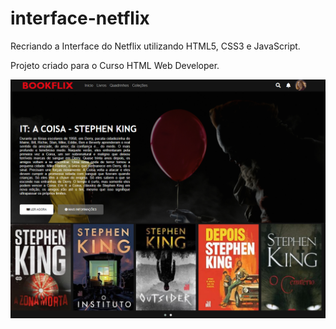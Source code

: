 # interface-netflix

Recriando a Interface do Netflix utilizando HTML5, CSS3 e JavaScript. 

Projeto criado para o Curso HTML Web Developer.

![nome do print](/img/BOOKFLIX.png)
